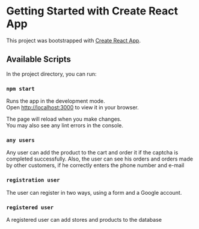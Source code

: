 # Getting Started with Create React App

This project was bootstrapped with [Create React App](https://github.com/facebook/create-react-app).

## Available Scripts

In the project directory, you can run:

### `npm start`

Runs the app in the development mode.\
Open [http://localhost:3000](http://localhost:3000) to view it in your browser.

The page will reload when you make changes.\
You may also see any lint errors in the console.

### `any users`

Any user can add the product to the cart and order it if the captcha is completed successfully. Also, the user can see his orders and orders made by other customers, if he correctly enters the phone number and e-mail

### `registration user`

The user can register in two ways, using a form and a Google account.

### `registered user`

A registered user can add stores and products to the database